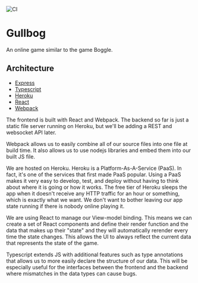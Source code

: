 ![CI](https://github.com/nturley/gullbog/workflows/CI/badge.svg)
# Gullbog

An online game similar to the game Boggle.

## Architecture

- [Express](https://expressjs.com/)
- [Typescript](https://www.typescriptlang.org/)
- [Heroku](https://www.heroku.com/)
- [React](https://reactjs.org/)
- [Webpack](https://webpack.js.org/)

The frontend is built with React and Webpack. The backend so far is just a static file server running on Heroku, but we'll be adding a REST and websocket API later.

Webpack allows us to easily combine all of our source files into one file at build time. It also allows us to use nodejs libraries and embed them into our built JS file.

We are hosted on Heroku. Heroku is a Platform-As-A-Service (PaaS). In fact, it's one of the services that first made PaaS popular. Using a PaaS makes it very easy to develop, test, and deploy without having to think about where it is going or how it works. The free tier of Heroku sleeps the app when it doesn't receive any HTTP traffic for an hour or something, which is exactly what we want. We don't want to bother leaving our app state running if there is nobody online playing it.

We are using React to manage our View-model binding. This means we can create a set of React components and define their render function and the data that makes up their "state" and they will automatically rerender every time the state changes. This allows the UI to always reflect the current data that represents the state of the game.

Typescript extends JS with additional features such as type annotations that allows us to more easily declare the structure of our data. This will be especially useful for the interfaces between the frontend and the backend where mismatches in the data types can cause bugs.
